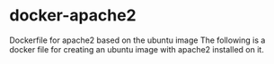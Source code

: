 # docker-apache2
Dockerfile for apache2 based on the ubuntu image
The following is a docker file for creating an ubuntu image with apache2 installed on it.
